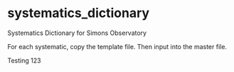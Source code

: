 # systematics_dictionary
Systematics Dictionary for Simons Observatory

For each systematic, copy the template file. Then input into the master file.

Testing 123
